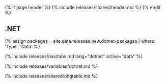 {% if page.header %}
{% include releases/shared/header.md %}
{% endif %}

## .NET

{% assign packages = site.data.releases.new.dotnet-packages | where: 'Type', 'Data' %}

{% include releases/nav/tabs.md lang="dotnet" active="data" %}

{% include releases/variables/dotnet.md %}

{% include releases/shared/pkgtable.md %}